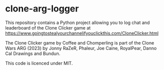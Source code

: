 # clone-arg-logger

This repository contains a Python project allowing you to log chat and leaderboard of the Clone Clicker game at https://www.goingtostealyourchannelifyouclickthis.com/CloneClicker.html

The Clone Clicker game by Coffee and Chomperling is part of the Clone Wars ARG (2023) by Jonny RaZeR, Phaleur, Joe Caine, RoyalPear, Danno Cal Drawings and Bundun.

This code is licenced under MIT.
